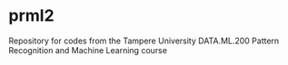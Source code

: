 # prml2
Repository for codes from the Tampere University DATA.ML.200 Pattern Recognition and Machine Learning course
